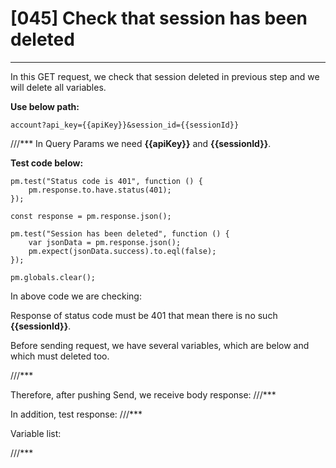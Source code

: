 # [045] Check that session has been deleted
___

In this GET request, we check that session deleted in previous step and we will delete all variables.

__Use below path:__
```
account?api_key={{apiKey}}&session_id={{sessionId}}
```
///***
In Query Params we need __{{apiKey}}__ and __{{sessionId}}__.

__Test code below:__
```
pm.test("Status code is 401", function () {
    pm.response.to.have.status(401);
});

const response = pm.response.json();

pm.test("Session has been deleted", function () {
    var jsonData = pm.response.json();
    pm.expect(jsonData.success).to.eql(false);
});

pm.globals.clear();
```

In above code we are checking:

Response of status code must be 401 that mean there is no such __{{sessionId}}__.

Before sending request, we have several variables, which are below and which must deleted too.

///***

Therefore, after pushing Send, we receive body response:
///***
 
In addition, test response:
///***

Variable list:

///***
